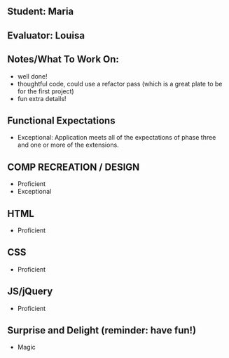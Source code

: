 ## Student: Maria
## Evaluator: Louisa
## Notes/What To Work On:

- well done!
- thoughtful code, could use a refactor pass (which is a great plate to be for the first project)
- fun extra details!

## Functional Expectations

* Exceptional: Application meets all of the expectations of phase three and one or more of the extensions.  


## COMP RECREATION / DESIGN

* Proficient  
* Exceptional  


## HTML

* Proficient  


## CSS

* Proficient  


## JS/jQuery

* Proficient  


## Surprise and Delight (reminder: have fun!)

* Magic
